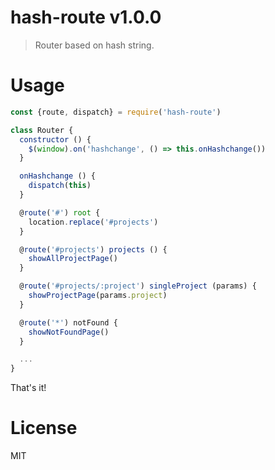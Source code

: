 # hash-route v1.0.0

> Router based on hash string.

# Usage

```js
const {route, dispatch} = require('hash-route')

class Router {
  constructor () {
    $(window).on('hashchange', () => this.onHashchange())
  }

  onHashchange () {
    dispatch(this)
  }

  @route('#') root {
    location.replace('#projects')
  }

  @route('#projects') projects () {
    showAllProjectPage()
  }

  @route('#projects/:project') singleProject (params) {
    showProjectPage(params.project)
  }

  @route('*') notFound {
    showNotFoundPage()
  }

  ...
}

```

That's it!

# License

MIT
